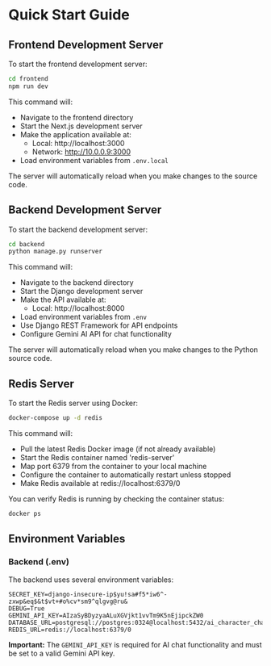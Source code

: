 # Quick Start Guide

## Frontend Development Server

To start the frontend development server:

```bash
cd frontend
npm run dev
```

This command will:
- Navigate to the frontend directory
- Start the Next.js development server
- Make the application available at:
  - Local: http://localhost:3000
  - Network: http://10.0.0.9:3000
- Load environment variables from `.env.local`

The server will automatically reload when you make changes to the source code.

## Backend Development Server

To start the backend development server:

```bash
cd backend
python manage.py runserver
```

This command will:
- Navigate to the backend directory
- Start the Django development server
- Make the API available at:
  - Local: http://localhost:8000
- Load environment variables from `.env`
- Use Django REST Framework for API endpoints
- Configure Gemini AI API for chat functionality

The server will automatically reload when you make changes to the Python source code.

## Redis Server

To start the Redis server using Docker:

```bash
docker-compose up -d redis
```

This command will:
- Pull the latest Redis Docker image (if not already available)
- Start the Redis container named 'redis-server'
- Map port 6379 from the container to your local machine
- Configure the container to automatically restart unless stopped
- Make Redis available at redis://localhost:6379/0

You can verify Redis is running by checking the container status:
```bash
docker ps
```

## Environment Variables

### Backend (.env)
The backend uses several environment variables:

```env
SECRET_KEY=django-insecure-ip$yu!sa#f5*iw6^-zxwp&eq$&t$vt+#o%cv*sm9^qlgvg@ru&
DEBUG=True
GEMINI_API_KEY=AIzaSyBDyzyaALuXGVjkt1vvTm9K5nEjipckZW0
DATABASE_URL=postgresql://postgres:0324@localhost:5432/ai_character_chat
REDIS_URL=redis://localhost:6379/0
```

**Important:** The `GEMINI_API_KEY` is required for AI chat functionality and must be set to a valid Gemini API key.